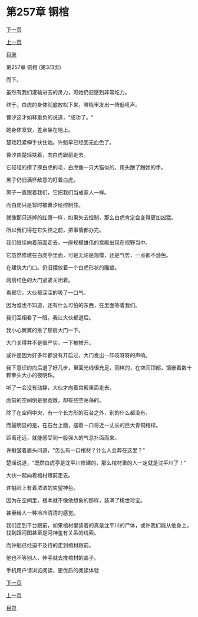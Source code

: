 <h1>第257章   铜棺</h1>
            <div><p><a href="./771_%E7%AC%AC258%E7%AB%A0_%E7%94%9F%E4%B8%8D%E5%A6%82%E6%AD%BB.md">下一页</a></p><p><a href="./769_%E7%AC%AC257%E7%AB%A0_%E9%93%9C%E6%A3%BA.md">上一页</a></p><p><a href="../">目录</a></p></div>
            <div><p>第257章   铜棺 (第3/3页)</p><p>而下。</p><p>虽然有我们灌输进去的灵力，可她仍旧感到非常吃力。</p><p>终于。白虎的身体彻底放松下来，喉咙里发出一阵低吼声。</p><p>曹汐这才如释重负的说道，“成功了。“</p><p>她身体发软，差点坐在地上。</p><p>楚瑶赶紧伸手扶住她。许魁早已经面无血色了。</p><p>曹汐由楚瑶扶着，向白虎跟前走去。</p><p>它轻轻的摸了摸白虎的毛，白虎像一只大猫似的，用头蹭了蹭她的手。</p><p>黑子仍旧满怀敌意的盯着白虎。</p><p>黑子一直跟着我们，它把我们当成家人一样。</p><p>而白虎只是暂时被曹汐给控制住。</p><p>就像那只逃掉的红僵一样，如果失去控制，那么白虎肯定会变得更加凶猛。</p><p>所以我们得在它失控之前，把事情都办完。</p><p>我们继续向着前面走去，一座规模雄伟的宫殿出现在视野当中。</p><p>它虽然修建在白虎亭里面，可是无论是规模，还是气势，一点都不逊色。</p><p>在建筑大门口。仍旧摆放着一个白虎形状的雕塑。</p><p>两扇红色的大门紧紧关闭着。</p><p>看都它，大伙都深深的吸了一口气。</p><p>因为谁也不知道，还有什么可怕的东西，在里面等着我们。</p><p>我们互相看了一眼。我让大伙都退后。</p><p>我小心翼翼的推了那扇大门一下。</p><p>大门关得并不是很严实，一下被推开。</p><p>或许是因为好多年都没有开启过，大门发出一阵吱呀呀的声响。</p><p>我下意识的向后退了好几步，里面光线很充足，同样的，在空间顶部，镶嵌着数十颗拳头大小的夜明珠。</p><p>听了一会没有动静，大伙才向着宫殿里面走去。</p><p>面前的空间倒是很宽敞，却有些空荡荡的。</p><p>除了在空间中央，有一个长方形的石台之外，别的什么都没有。</p><p>而最明显的是，在石台上面，摆着一口将近一丈长的巨大青铜棺椁。</p><p>距离还远，就能感受到一股强大的气息扑面而来。</p><p>许魁皱着眉头问道，“怎么有一口棺材？什么人会葬在这里？“</p><p>楚瑶说道，“既然白虎亭是沈平川修建的，那么棺材里的人一定就是沈平川了！“</p><p>大伙一起向着棺材跟前走去。</p><p>许魁脸上有着浓浓的失望神色。</p><p>因为在空间里，根本就不像他想象的那样，装满了稀世珍宝。</p><p>甚至给人一种冷冷清清的感觉。</p><p>我们走到平台跟前，如果棺材里装着的真是沈平川的尸体，或许我们能从他身上，找到跟河图甚至是河神玺有关系的线索。</p><p>而许魁已经迫不及待的走到棺材跟前。</p><p>他也不等别人，伸手就去推棺材的盖子。</p><p>手机用户请浏览阅读，更优质的阅读体验</p></div>
            <div><p><a href="./771_%E7%AC%AC258%E7%AB%A0_%E7%94%9F%E4%B8%8D%E5%A6%82%E6%AD%BB.md">下一页</a></p><p><a href="./769_%E7%AC%AC257%E7%AB%A0_%E9%93%9C%E6%A3%BA.md">上一页</a></p><p><a href="../">目录</a></p></div>